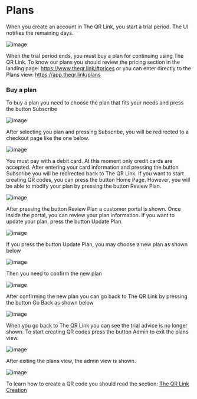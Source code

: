 # Plans

When you create an account in The QR Link, you start a trial period. The UI notifies the remaining days.  

![image](https://user-images.githubusercontent.com/54523080/192060564-750f1e46-6152-479f-b1d0-8f322a3fea59.png)

When the trial period ends, you must buy a plan for continuing using The QR Link. To know our plans you should review the pricing section in the landing page: https://www.theqr.link/#prices or you can enter directly to the Plans view: https://app.theqr.link/plans

### Buy a plan

To buy a plan you need to  choose the plan that fits your needs and press the button Subscribe

![image](https://user-images.githubusercontent.com/54523080/192062738-63270bbf-0b19-439c-be21-b47cff21041c.png) 

After selecting you plan and pressing Subscribe, you will be redirected to a checkout page like the one below.

![image](https://user-images.githubusercontent.com/54523080/192064707-ccd0bb50-b46b-4e30-81c7-dd84d0accad3.png)

You must pay with a debit card. At this moment only credit cards are accepted. After entering your card information and pressing the button Subscribe you will be redirected back to The QR Link. If you want to start creating QR codes, you can press the button Home Page. However, you will be able to modify your plan by pressing the button Review Plan.

![image](https://user-images.githubusercontent.com/54523080/192065536-dabd7ab3-1c50-414a-a363-7a33b7414d75.png) 

 After pressing the button Review Plan a customer portal is shown.  Once inside the portal, you can review your plan information. If you want to update your plan, press the button Update Plan.

![image](https://user-images.githubusercontent.com/54523080/192066725-0e3ccd09-cd50-4f8d-a019-4a213afde0e2.png)

If you press the button Update Plan, you may choose a new plan as shown below

![image](https://user-images.githubusercontent.com/54523080/192067149-f23ef2bc-7932-4a20-b6a8-279e9919a946.png)

Then you need to confirm the new plan 

![image](https://user-images.githubusercontent.com/54523080/192067367-451efec2-970b-47ec-b8df-54221605bc8f.png)

After confirming the new plan you can go back to The QR Link by pressing the button Go Back as shown below

![image](https://user-images.githubusercontent.com/54523080/192067612-92500ce7-3d5b-4bd6-a61c-2b7357aa947c.png)

When you go back to The QR Link you can see the trial advice is no longer shown. To start creating QR codes press the button Admin to exit the plans view.

![image](https://user-images.githubusercontent.com/54523080/192067757-32000007-93be-481a-9e32-915a703c284e.png)

After exiting the plans view, the admin view is shown.

![image](https://user-images.githubusercontent.com/54523080/192068458-3fde923e-6a33-470c-a951-52e305e57330.png)

To learn how to create a QR code you should read the section: [The QR Link Creation](the_qr_link_creation.md)


